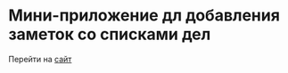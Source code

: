 # Мини-приложение дл добавления заметок со списками дел

Перейти на [сайт](https://che4ve.github.io/notes-nuxt-app/)

